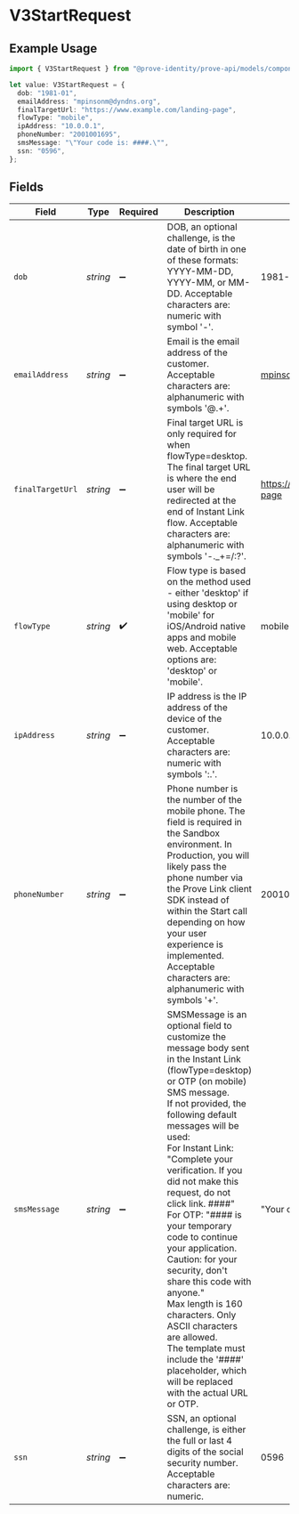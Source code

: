 # V3StartRequest

## Example Usage

```typescript
import { V3StartRequest } from "@prove-identity/prove-api/models/components";

let value: V3StartRequest = {
  dob: "1981-01",
  emailAddress: "mpinsonm@dyndns.org",
  finalTargetUrl: "https://www.example.com/landing-page",
  flowType: "mobile",
  ipAddress: "10.0.0.1",
  phoneNumber: "2001001695",
  smsMessage: "\"Your code is: ####.\"",
  ssn: "0596",
};
```

## Fields

| Field                                                                                                                                                                                                                                                                                                                                                                                                                                                                                                                                                                                                                       | Type                                                                                                                                                                                                                                                                                                                                                                                                                                                                                                                                                                                                                        | Required                                                                                                                                                                                                                                                                                                                                                                                                                                                                                                                                                                                                                    | Description                                                                                                                                                                                                                                                                                                                                                                                                                                                                                                                                                                                                                 | Example                                                                                                                                                                                                                                                                                                                                                                                                                                                                                                                                                                                                                     |
| --------------------------------------------------------------------------------------------------------------------------------------------------------------------------------------------------------------------------------------------------------------------------------------------------------------------------------------------------------------------------------------------------------------------------------------------------------------------------------------------------------------------------------------------------------------------------------------------------------------------------- | --------------------------------------------------------------------------------------------------------------------------------------------------------------------------------------------------------------------------------------------------------------------------------------------------------------------------------------------------------------------------------------------------------------------------------------------------------------------------------------------------------------------------------------------------------------------------------------------------------------------------- | --------------------------------------------------------------------------------------------------------------------------------------------------------------------------------------------------------------------------------------------------------------------------------------------------------------------------------------------------------------------------------------------------------------------------------------------------------------------------------------------------------------------------------------------------------------------------------------------------------------------------- | --------------------------------------------------------------------------------------------------------------------------------------------------------------------------------------------------------------------------------------------------------------------------------------------------------------------------------------------------------------------------------------------------------------------------------------------------------------------------------------------------------------------------------------------------------------------------------------------------------------------------- | --------------------------------------------------------------------------------------------------------------------------------------------------------------------------------------------------------------------------------------------------------------------------------------------------------------------------------------------------------------------------------------------------------------------------------------------------------------------------------------------------------------------------------------------------------------------------------------------------------------------------- |
| `dob`                                                                                                                                                                                                                                                                                                                                                                                                                                                                                                                                                                                                                       | *string*                                                                                                                                                                                                                                                                                                                                                                                                                                                                                                                                                                                                                    | :heavy_minus_sign:                                                                                                                                                                                                                                                                                                                                                                                                                                                                                                                                                                                                          | DOB, an optional challenge, is the date of birth in one of these formats: YYYY-MM-DD, YYYY-MM, or MM-DD. Acceptable characters are: numeric with symbol '-'.                                                                                                                                                                                                                                                                                                                                                                                                                                                                | 1981-01                                                                                                                                                                                                                                                                                                                                                                                                                                                                                                                                                                                                                     |
| `emailAddress`                                                                                                                                                                                                                                                                                                                                                                                                                                                                                                                                                                                                              | *string*                                                                                                                                                                                                                                                                                                                                                                                                                                                                                                                                                                                                                    | :heavy_minus_sign:                                                                                                                                                                                                                                                                                                                                                                                                                                                                                                                                                                                                          | Email is the email address of the customer. Acceptable characters are: alphanumeric with symbols '@.+'.                                                                                                                                                                                                                                                                                                                                                                                                                                                                                                                     | mpinsonm@dyndns.org                                                                                                                                                                                                                                                                                                                                                                                                                                                                                                                                                                                                         |
| `finalTargetUrl`                                                                                                                                                                                                                                                                                                                                                                                                                                                                                                                                                                                                            | *string*                                                                                                                                                                                                                                                                                                                                                                                                                                                                                                                                                                                                                    | :heavy_minus_sign:                                                                                                                                                                                                                                                                                                                                                                                                                                                                                                                                                                                                          | Final target URL is only required for when flowType=desktop. The final target URL is where the end user will be redirected at the end of Instant Link flow. Acceptable characters are: alphanumeric with symbols '-._+=/:?'.                                                                                                                                                                                                                                                                                                                                                                                                | https://www.example.com/landing-page                                                                                                                                                                                                                                                                                                                                                                                                                                                                                                                                                                                        |
| `flowType`                                                                                                                                                                                                                                                                                                                                                                                                                                                                                                                                                                                                                  | *string*                                                                                                                                                                                                                                                                                                                                                                                                                                                                                                                                                                                                                    | :heavy_check_mark:                                                                                                                                                                                                                                                                                                                                                                                                                                                                                                                                                                                                          | Flow type is based on the method used - either 'desktop' if using desktop or 'mobile' for iOS/Android native apps and mobile web. Acceptable options are: 'desktop' or 'mobile'.                                                                                                                                                                                                                                                                                                                                                                                                                                            | mobile                                                                                                                                                                                                                                                                                                                                                                                                                                                                                                                                                                                                                      |
| `ipAddress`                                                                                                                                                                                                                                                                                                                                                                                                                                                                                                                                                                                                                 | *string*                                                                                                                                                                                                                                                                                                                                                                                                                                                                                                                                                                                                                    | :heavy_minus_sign:                                                                                                                                                                                                                                                                                                                                                                                                                                                                                                                                                                                                          | IP address is the IP address of the device of the customer. Acceptable characters are: numeric with symbols ':.'.                                                                                                                                                                                                                                                                                                                                                                                                                                                                                                           | 10.0.0.1                                                                                                                                                                                                                                                                                                                                                                                                                                                                                                                                                                                                                    |
| `phoneNumber`                                                                                                                                                                                                                                                                                                                                                                                                                                                                                                                                                                                                               | *string*                                                                                                                                                                                                                                                                                                                                                                                                                                                                                                                                                                                                                    | :heavy_minus_sign:                                                                                                                                                                                                                                                                                                                                                                                                                                                                                                                                                                                                          | Phone number is the number of the mobile phone. The field is required in the Sandbox environment. In Production, you will likely pass the phone number via the Prove Link client SDK instead of within the Start call depending on how your user experience is implemented. Acceptable characters are: alphanumeric with symbols '+'.                                                                                                                                                                                                                                                                                       | 2001001695                                                                                                                                                                                                                                                                                                                                                                                                                                                                                                                                                                                                                  |
| `smsMessage`                                                                                                                                                                                                                                                                                                                                                                                                                                                                                                                                                                                                                | *string*                                                                                                                                                                                                                                                                                                                                                                                                                                                                                                                                                                                                                    | :heavy_minus_sign:                                                                                                                                                                                                                                                                                                                                                                                                                                                                                                                                                                                                          | SMSMessage is an optional field to customize the message body sent in the Instant Link (flowType=desktop) or OTP (on mobile) SMS message.<br/>If not provided, the following default messages will be used:<br/>For Instant Link: "Complete your verification. If you did not make this request, do not click link. ####"<br/>For OTP: "#### is your temporary code to continue your application. Caution: for your security, don't share this code with anyone."<br/>Max length is 160 characters. Only ASCII characters are allowed.<br/>The template must include the '####' placeholder, which will be replaced with the actual URL or OTP. | "Your code is: ####."                                                                                                                                                                                                                                                                                                                                                                                                                                                                                                                                                                                                       |
| `ssn`                                                                                                                                                                                                                                                                                                                                                                                                                                                                                                                                                                                                                       | *string*                                                                                                                                                                                                                                                                                                                                                                                                                                                                                                                                                                                                                    | :heavy_minus_sign:                                                                                                                                                                                                                                                                                                                                                                                                                                                                                                                                                                                                          | SSN, an optional challenge, is either the full or last 4 digits of the social security number. Acceptable characters are: numeric.                                                                                                                                                                                                                                                                                                                                                                                                                                                                                          | 0596                                                                                                                                                                                                                                                                                                                                                                                                                                                                                                                                                                                                                        |